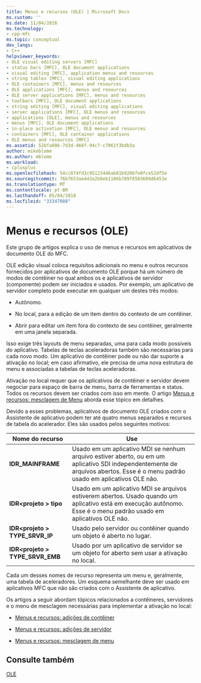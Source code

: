 ```yaml
---
title: Menus e recursos (OLE) | Microsoft Docs
ms.custom: ''
ms.date: 11/04/2016
ms.technology:
- cpp-mfc
ms.topic: conceptual
dev_langs:
- C++
helpviewer_keywords:
- OLE visual editing servers [MFC]
- status bars [MFC], OLE document applications
- visual editing [MFC], application menus and resources
- string tables [MFC], visual editing applications
- OLE containers [MFC], menus and resources
- OLE applications [MFC], menus and resources
- OLE server applications [MFC], menus and resources
- toolbars [MFC], OLE document applications
- string editing [MFC], visual editing applications
- server applications [MFC], OLE menus and resources
- applications [OLE], menus and resources
- menus [MFC], OLE document applications
- in-place activation [MFC], OLE menus and resources
- containers [MFC], OLE container applications
- OLE menus and resources [MFC]
ms.assetid: 52bfa086-7d3d-466f-94c7-c7061f3bdb3a
author: mikeblome
ms.author: mblome
ms.workload:
- cplusplus
ms.openlocfilehash: 54cc874fd3c95123446ab81b920bfe0fce52df5e
ms.sourcegitcommit: 76b7653ae443a2b8eb1186b789f8503609d6453e
ms.translationtype: MT
ms.contentlocale: pt-BR
ms.lasthandoff: 05/04/2018
ms.locfileid: "33347088"
---
```

# <a name="menus-and-resources-ole"></a>Menus e recursos (OLE)
Este grupo de artigos explica o uso de menus e recursos em aplicativos de documento OLE do MFC.  
  
 OLE edição visual coloca requisitos adicionais no menu e outros recursos fornecidos por aplicativos de documento OLE porque há um número de modos de contêiner no qual ambos os e aplicativos de servidor (componente) podem ser iniciados e usados. Por exemplo, um aplicativo de servidor completo pode executar em qualquer um destes três modos:  
  
-   Autônomo.  
  
-   No local, para a edição de um item dentro do contexto de um contêiner.  
  
-   Abrir para editar um item fora do contexto de seu contêiner, geralmente em uma janela separada.  
  
 Isso exige três layouts de menu separadas, uma para cada modo possíveis do aplicativo. Tabelas de teclas aceleradoras também são necessárias para cada novo modo. Um aplicativo de contêiner pode ou não dar suporte a ativação no local; em caso afirmativo, ele precisa de uma nova estrutura de menu e associadas a tabelas de teclas aceleradoras.  
  
 Ativação no local requer que os aplicativos de contêiner e servidor devem negociar para espaço de barra de menu, barra de ferramentas e status. Todos os recursos devem ser criados com isso em mente. O artigo [Menus e recursos: mesclagem de Menu](../mfc/menus-and-resources-menu-merging.md) aborda esse tópico em detalhes.  
  
 Devido a esses problemas, aplicativos de documento OLE criados com o Assistente de aplicativo podem ter até quatro menus separados e recursos de tabela do acelerador. Eles são usados pelos seguintes motivos:  
  
|Nome do recurso|Use|  
|-------------------|---------|  
|**IDR_MAINFRAME**|Usado em um aplicativo MDI se nenhum arquivo estiver aberto, ou em um aplicativo SDI independentemente de arquivos abertos. Esse é o menu padrão usado em aplicativos OLE não.|  
|**IDR\<projeto > tipo**|Usado em um aplicativo MDI se arquivos estiverem abertos. Usado quando um aplicativo está em execução autônomo. Esse é o menu padrão usado em aplicativos OLE não.|  
|**IDR\<projeto > TYPE_SRVR_IP**|Usado pelo servidor ou contêiner quando um objeto é aberto no lugar.|  
|**IDR\<projeto > TYPE_SRVR_EMB**|Usado por um aplicativo de servidor se um objeto for aberto sem usar a ativação no local.|  
  
 Cada um desses nomes de recurso representa um menu e, geralmente, uma tabela de aceleradores. Um esquema semelhante deve ser usado em aplicativos MFC que não são criados com o Assistente de aplicativo.  
  
 Os artigos a seguir abordam tópicos relacionados a contêineres, servidores e o menu de mesclagem necessárias para implementar a ativação no local:  
  
-   [Menus e recursos: adições de contêiner](../mfc/menus-and-resources-container-additions.md)  
  
-   [Menus e recursos: adições de servidor](../mfc/menus-and-resources-server-additions.md)  
  
-   [Menus e recursos: mesclagem de menu](../mfc/menus-and-resources-menu-merging.md)  
  
## <a name="see-also"></a>Consulte também  
 [OLE](../mfc/ole-in-mfc.md)

